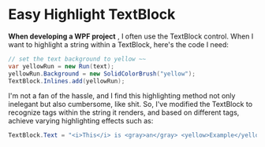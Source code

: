 # Easy Highlight TextBlock


**When developing a WPF project** , I often use the TextBlock control. When I want to highlight a string within a TextBlock, here's the code I need:

```c#
// set the text background to yellow ~~
var yellowRun = new Run(text);
yellowRun.Background = new SolidColorBrush("yellow");
TextBlock.Inlines.add(yellowRun);

```

I'm not a fan of the hassle, and I find this highlighting method not only inelegant but also cumbersome, like shit. So, I've modified the TextBlock to recognize tags within the string it renders, and based on different tags, achieve varying highlighting effects such as:

```C#
TextBlock.Text = "<i>This</i> is <gray>an</gray> <yellow>Example</yellow> for a <red>long</red> string to <green>show</green> how the <b>EsayHighlight</b> Text <u>Block</u> <purple>works!</purple> <del>Hahah</del>";
```





